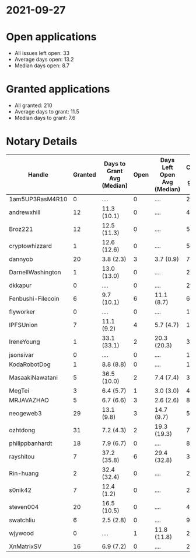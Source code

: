 2021-09-27
==========

# Open applications

- All issues left open: 33
- Average days open: 13.2
- Median days open: 8.7

# Granted applications

- All granted: 210
- Average days to grant: 11.5
- Median days to grant: 7.6

# Notary Details

| Handle            |   Granted | Days to Grant Avg (Median)   |   Open | Days Left Open Avg (Median)   |   Closed (no grant) |
|-------------------|-----------|------------------------------|--------|-------------------------------|---------------------|
| 1am5UP3RasM4R10   |         0 | ....                         |      0 | ....                          |                   2 |
| andrewxhill       |        12 | 11.3  (10.1)                 |      0 | ....                          |                  44 |
| Broz221           |        12 | 12.5  (11.3)                 |      0 | ....                          |                  55 |
| cryptowhizzard    |         1 | 12.6  (12.6)                 |      0 | ....                          |                   5 |
| dannyob           |        20 | 3.8  (2.3)                   |      3 | 3.7  (0.9)                    |                  70 |
| DarnellWashington |         1 | 13.0  (13.0)                 |      0 | ....                          |                   2 |
| dkkapur           |         0 | ....                         |      0 | ....                          |                   2 |
| Fenbushi-Filecoin |         6 | 9.7  (10.1)                  |      6 | 11.1  (8.7)                   |                  62 |
| flyworker         |         0 | ....                         |      0 | ....                          |                   1 |
| IPFSUnion         |         7 | 11.1  (9.2)                  |      4 | 5.7  (4.7)                    |                  10 |
| IreneYoung        |         1 | 33.1  (33.1)                 |      2 | 20.3  (20.3)                  |                   3 |
| jsonsivar         |         0 | ....                         |      0 | ....                          |                  13 |
| KodaRobotDog      |         1 | 8.8  (8.8)                   |      0 | ....                          |                   1 |
| MasaakiNawatani   |         5 | 36.5  (10.0)                 |      2 | 7.4  (7.4)                    |                  33 |
| MegTei            |         3 | 6.4  (5.7)                   |      1 | 3.0  (3.0)                    |                   4 |
| MRJAVAZHAO        |         5 | 6.7  (6.6)                   |      3 | 2.6  (2.6)                    |                   8 |
| neogeweb3         |        29 | 13.1  (9.8)                  |      3 | 14.7  (9.7)                   |                  51 |
| ozhtdong          |        31 | 7.2  (4.3)                   |      2 | 19.3  (19.3)                  |                  78 |
| philippbanhardt   |        18 | 7.9  (6.7)                   |      0 | ....                          |                  82 |
| rayshitou         |         7 | 37.2  (35.8)                 |      6 | 29.4  (32.8)                  |                  33 |
| Rin-huang         |         2 | 32.4  (32.4)                 |      0 | ....                          |                   2 |
| s0nik42           |         7 | 12.4  (1.2)                  |      0 | ....                          |                  24 |
| steven004         |        20 | 16.5  (10.5)                 |      0 | ....                          |                  47 |
| swatchliu         |         6 | 2.5  (2.8)                   |      0 | ....                          |                   9 |
| wjywood           |         0 | ....                         |      1 | 11.8  (11.8)                  |                   2 |
| XnMatrixSV        |        16 | 6.9  (7.2)                   |      0 | ....                          |                  26 |